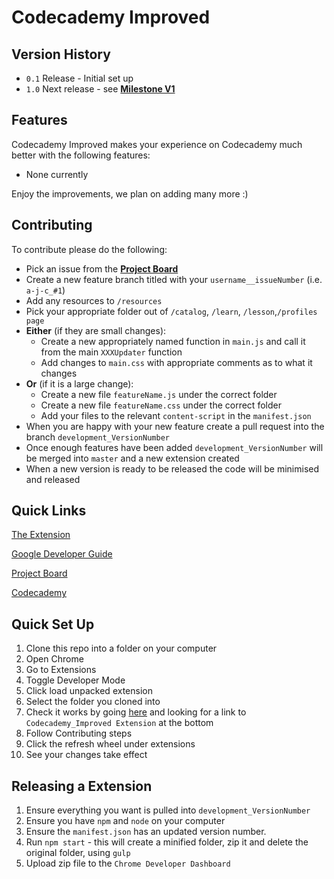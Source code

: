# Codecademy Improved

## Version History
- `0.1` Release - Initial set up
- `1.0` Next release - see [**Milestone V1**](https://github.com/A-J-C/Codecademy_Improved/milestones)

## Features

Codecademy Improved makes your experience on Codecademy much better with the following features: 

- None currently

Enjoy the improvements, we plan on adding many more :)

## Contributing

To contribute please do the following:

- Pick an issue from the [**Project Board**](https://github.com/A-J-C/Codecademy_Improved/projects/1)
- Create a new feature branch titled with your `username__issueNumber` (i.e. `a-j-c_#1`)
- Add any resources to `/resources`
- Pick your appropriate folder out of `/catalog`, `/learn`, `/lesson`,`/profiles page`
- **Either** (if they are small changes):
    - Create a new appropriately named function in `main.js` and call it from the main `XXXUpdater` function
    - Add changes to `main.css` with appropriate comments as to what it changes 
- **Or** (if it is a large change):
    - Create a new file `featureName.js` under the correct folder
    - Create a new file `featureName.css` under the correct folder
    - Add your files to the relevant `content-script` in the `manifest.json`
 - When you are happy with your new feature create a pull request into the branch `development_VersionNumber`
 - Once enough features have been added `development_VersionNumber` will be merged into `master` and a new extension created
 - When a new version is ready to be released the code will be minimised and released
 
 ## Quick Links
 
 [The Extension]()
 
 [Google Developer Guide](https://developer.chrome.com/extensions/getstarted)
 
 [Project Board](https://github.com/A-J-C/Codecademy_Improved/projects/1)
 
 [Codecademy](https://www.codecademy.com/learn)
 
 ## Quick Set Up
 
 1) Clone this repo into a folder on your computer
 2) Open Chrome 
 3) Go to Extensions
 4) Toggle Developer Mode
 5) Click load unpacked extension
 6) Select the folder you cloned into
 7) Check it works by going [here](https://www.codecademy.com/learn) and looking for a link to `Codecademy_Improved Extension` at the bottom
 8) Follow Contributing steps
 9) Click the refresh wheel under extensions
 10) See your changes take effect

## Releasing a Extension

1) Ensure everything you want is pulled into `development_VersionNumber`
2) Ensure you have `npm` and `node` on your computer
3) Ensure the `manifest.json` has an updated version number.
4) Run `npm start` - this will create a minified folder, zip it and delete the original folder, using `gulp`
5) Upload zip file to the `Chrome Developer Dashboard`